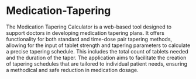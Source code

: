# Medication-Tapering

The Medication Tapering Calculator is a web-based tool designed to support doctors in developing medication tapering plans. It offers functionality for both standard and time-dose pair tapering methods, allowing for the input of tablet strength and tapering parameters to calculate a precise tapering schedule. This includes the total count of tablets needed and the duration of the taper. The application aims to facilitate the creation of tapering schedules that are tailored to individual patient needs, ensuring a methodical and safe reduction in medication dosage.
